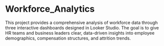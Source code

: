 # Workforce_Analytics
This project provides a comprehensive analysis of workforce data through three interactive dashboards designed in Looker Studio. The goal is to give HR teams and business leaders clear, data-driven insights into employee demographics, compensation structures, and attrition trends.
